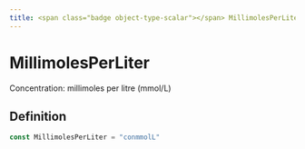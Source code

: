 ```yaml
---
title: <span class="badge object-type-scalar"></span> MillimolesPerLiter
---
```

# <span class="badge object-type-scalar"></span> MillimolesPerLiter

Concentration: millimoles per litre (mmol/L)

## Definition

```go
const MillimolesPerLiter = "conmmolL"
```
